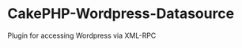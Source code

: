 CakePHP-Wordpress-Datasource
============================

Plugin for accessing Wordpress via XML-RPC
